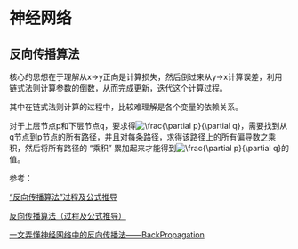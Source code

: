 # 神经网络

## 反向传播算法

核心的思想在于理解从x-&gt;y正向是计算损失，然后倒过来从y-&gt;x计算误差，利用链式法则计算参数的倒数，从而完成更新，迭代这个计算过程。

其中在链式法则计算的过程中，比较难理解是各个变量的依赖关系。

 对于上层节点p和下层节点q，要求得![\frac{\partial p}{\partial q}](http://zhihu.com/equation?tex=%5Cfrac%7B%5Cpartial+p%7D%7B%5Cpartial+q%7D)，需要找到从q节点到p节点的所有路径，并且对每条路径，求得该路径上的所有偏导数之乘积，然后将所有路径的 “乘积” 累加起来才能得到![\frac{\partial p}{\partial q}](http://zhihu.com/equation?tex=%5Cfrac%7B%5Cpartial+p%7D%7B%5Cpartial+q%7D)的值。

参考：

[“反向传播算法”过程及公式推导](https://blog.csdn.net/ft_sunshine/article/details/90221691)

[反向传播算法（过程及公式推导）](https://www.cnblogs.com/wlzy/p/7751297.html)

[一文弄懂神经网络中的反向传播法——BackPropagation](https://www.cnblogs.com/charlotte77/p/5629865.html)

